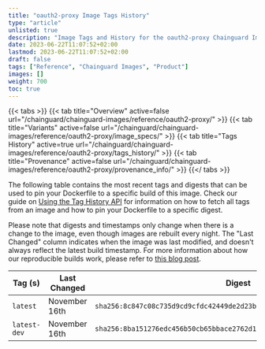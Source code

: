 ```yaml
---
title: "oauth2-proxy Image Tags History"
type: "article"
unlisted: true
description: "Image Tags and History for the oauth2-proxy Chainguard Image"
date: 2023-06-22T11:07:52+02:00
lastmod: 2023-06-22T11:07:52+02:00
draft: false
tags: ["Reference", "Chainguard Images", "Product"]
images: []
weight: 700
toc: true
---
```


{{< tabs >}}
{{< tab title="Overview" active=false url="/chainguard/chainguard-images/reference/oauth2-proxy/" >}}
{{< tab title="Variants" active=false url="/chainguard/chainguard-images/reference/oauth2-proxy/image_specs/" >}}
{{< tab title="Tags History" active=true url="/chainguard/chainguard-images/reference/oauth2-proxy/tags_history/" >}}
{{< tab title="Provenance" active=false url="/chainguard/chainguard-images/reference/oauth2-proxy/provenance_info/" >}}
{{</ tabs >}}

The following table contains the most recent tags and digests that can be used to pin your Dockerfile to a specific build of this image. Check our guide on [Using the Tag History API](/chainguard/chainguard-images/using-the-tag-history-api/) for information on how to fetch all tags from an image and how to pin your Dockerfile to a specific digest.

Please note that digests and timestamps only change when there is a change to the image, even though images are rebuilt every night. The "Last Changed" column indicates when the image was last modified, and doesn't always reflect the latest build timestamp. For more information about how our reproducible builds work, please refer to [this blog post](https://www.chainguard.dev/unchained/reproducing-chainguards-reproducible-image-builds).

| Tag (s)       | Last Changed  | Digest                                                                    |
|---------------|---------------|---------------------------------------------------------------------------|
|  `latest`     | November 16th | `sha256:8c847c08c735d9cd9cfdc42449de2d23bb0d0ea92958f6bd911d6b00a912b4f6` |
|  `latest-dev` | November 16th | `sha256:8ba151276edc456b50cb65bbace2762d1dca76cee1c9f4ddaa3b658e566d675a` |

